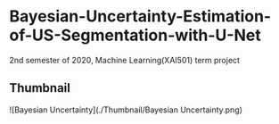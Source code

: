 # Bayesian-Uncertainty-Estimation-of-US-Segmentation-with-U-Net
2nd semester of 2020, Machine Learning(XAI501) term project

## Thumbnail
![Bayesian Uncertainty](./Thumbnail/Bayesian Uncertainty.png)
